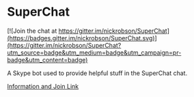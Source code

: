 # SuperChat

[![Join the chat at https://gitter.im/nickrobson/SuperChat](https://badges.gitter.im/nickrobson/SuperChat.svg)](https://gitter.im/nickrobson/SuperChat?utm_source=badge&utm_medium=badge&utm_campaign=pr-badge&utm_content=badge)

A Skype bot used to provide helpful stuff in the SuperChat chat.

[Information and Join Link](http://nickrobson.me/superchat/)
